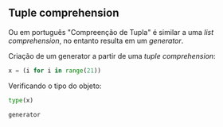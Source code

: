 ## Tuple comprehension

Ou em português "Compreenção de Tupla" é similar a uma *list comprehension*,
no entanto resulta em um *generator*.
   
Criação de um generator a partir de uma *tuple comprehension*:

``` python
x = (i for i in range(21))
```

Verificando o tipo do objeto:

``` python
type(x)
```

``` console
generator
```

